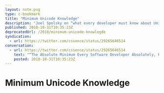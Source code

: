 ```yaml
---
layout: note.pug
type: c-bookmark
title: "Minimum Unicode Knowledge"
description: "Joel Spolsky on “what every developer must know about Unicode”."
published: 2010-10-31T10:35:23Z
deprecatedUrl: /2010/minimum-unicode-knowlegde
syndication:
  - url: https://twitter.com/cssence/status/29265646514
conversation:
  - url: https://twitter.com/cssence/status/29265646514
    text: "“The Absolute Minimum Every Software Developer Absolutely, Positively Must Know About Unicode (No Excuses!)” [bit.ly/1F5eUN](https://www.joelonsoftware.com/2003/10/08/the-absolute-minimum-every-software-developer-absolutely-positively-must-know-about-unicode-and-character-sets-no-excuses/) by [@spolsky](https://twitter.com/spolsky)"
    posted: 2010-10-31T10:35:23Z
---
```


# Minimum Unicode Knowledge
